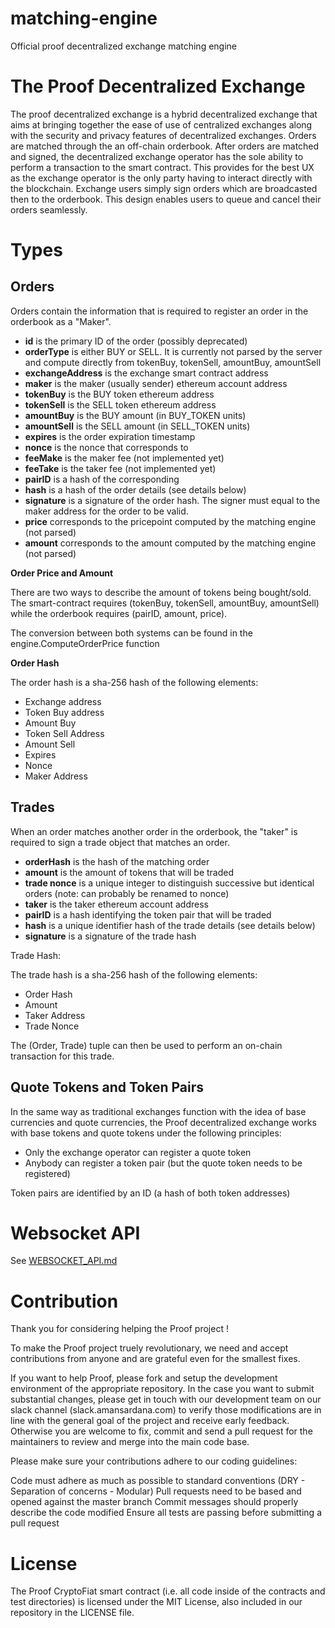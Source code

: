 # matching-engine
Official proof decentralized exchange matching engine

# The Proof Decentralized Exchange

The proof decentralized exchange is a hybrid decentralized exchange that aims at bringing together the ease of use of centralized exchanges along with the security and privacy features of decentralized exchanges. Orders are matched through the an off-chain orderbook. After orders are matched and signed, the decentralized exchange operator has the sole ability to perform a transaction to the smart contract. This provides for the best UX as the exchange operator is the only party having to interact directly with the blockchain. Exchange users simply sign orders which are broadcasted then to the orderbook. This design enables users to queue and cancel their orders seamlessly.

# Types

## Orders

Orders contain the information that is required to register an order in the orderbook as a "Maker".

- **id** is the primary ID of the order (possibly deprecated)
- **orderType** is either BUY or SELL. It is currently not parsed by the server and compute directly from tokenBuy, tokenSell, amountBuy, amountSell
- **exchangeAddress** is the exchange smart contract address
- **maker** is the maker (usually sender) ethereum account address
- **tokenBuy** is the BUY token ethereum address
- **tokenSell** is the SELL token ethereum address
- **amountBuy** is the BUY amount (in BUY_TOKEN units)
- **amountSell** is the SELL amount (in SELL_TOKEN units)
- **expires** is the order expiration timestamp
- **nonce** is the nonce that corresponds to
- **feeMake** is the maker fee (not implemented yet)
- **feeTake** is the taker fee (not implemented yet)
- **pairID** is a hash of the corresponding
- **hash** is a hash of the order details (see details below)
- **signature** is a signature of the order hash. The signer must equal to the maker address for the order to be valid.
- **price** corresponds to the pricepoint computed by the matching engine (not parsed)
- **amount** corresponds to the amount computed by the matching engine (not parsed)

**Order Price and Amount**

There are two ways to describe the amount of tokens being bought/sold. The smart-contract requires (tokenBuy, tokenSell, amountBuy, amountSell) while the
orderbook requires (pairID, amount, price).

The conversion between both systems can be found in the engine.ComputeOrderPrice
function


**Order Hash**

The order hash is a sha-256 hash of the following elements:
- Exchange address
- Token Buy address
- Amount Buy
- Token Sell Address
- Amount Sell
- Expires
- Nonce
- Maker Address


## Trades

When an order matches another order in the orderbook, the "taker" is required
to sign a trade object that matches an order.

- **orderHash** is the hash of the matching order
- **amount** is the amount of tokens that will be traded
- **trade nonce** is a unique integer to distinguish successive but identical orders (note: can probably be renamed to nonce)
- **taker** is the taker ethereum account address
- **pairID** is a hash identifying the token pair that will be traded
- **hash** is a unique identifier hash of the trade details (see details below)
- **signature** is a signature of the trade hash

Trade Hash:

The trade hash is a sha-256 hash of the following elements:
- Order Hash
- Amount
- Taker Address
- Trade Nonce


The (Order, Trade) tuple can then be used to perform an on-chain transaction for this trade.

## Quote Tokens and Token Pairs

In the same way as traditional exchanges function with the idea of base
currencies and quote currencies, the Proof decentralized exchange works with
base tokens and quote tokens under the following principles:

- Only the exchange operator can register a quote token
- Anybody can register a token pair (but the quote token needs to be registered)

Token pairs are identified by an ID (a hash of both token addresses)



# Websocket API

See [WEBSOCKET_API.md](WEBSOCKET_API.md)


# Contribution

Thank you for considering helping the Proof project !

To make the Proof project truely revolutionary, we need and accept contributions from anyone and are grateful even for the smallest fixes.

If you want to help Proof, please fork and setup the development environment of the appropriate repository. In the case you want to submit substantial changes, please get in touch with our development team on our slack channel (slack.amansardana.com) to verify those modifications are in line with the general goal of the project and receive early feedback. Otherwise you are welcome to fix, commit and send a pull request for the maintainers to review and merge into the main code base.

Please make sure your contributions adhere to our coding guidelines:

Code must adhere as much as possible to standard conventions (DRY - Separation of concerns - Modular)
Pull requests need to be based and opened against the master branch
Commit messages should properly describe the code modified
Ensure all tests are passing before submitting a pull request

# License

The Proof CryptoFiat smart contract (i.e. all code inside of the contracts and test directories) is licensed under the MIT License, also included in our repository in the LICENSE file.